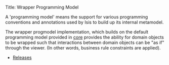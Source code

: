 Title: Wrapper Programming Model

A 'programming model' means the support for various programming conventions and annotations used by Isis to build up its internal metamodel.

The wrapper progmodel implementation, which builds on the default programming model provided in [core](../../../core/about.html) provides the ability for domain objects to be wrapped such that interactions between domain objects can be "as if" through the viewer. (In other words, business rule constraints are applied).

- [Releases](release-notes/about.html)